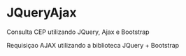 # JQueryAjax

Consulta CEP utilizando JQuery, Ajax e Bootstrap


Requisiçao AJAX utilizando a biblioteca JQuery + Bootstrap